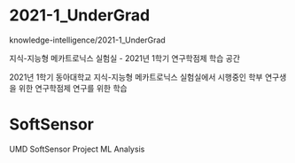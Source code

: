 # 2021-1_UnderGrad

knowledge-intelligence/2021-1_UnderGrad

지식-지능형 메카트로닉스 실험실 - 2021년 1학기 연구학점제 학습 공간

2021년 1학기 동아대학교 지식-지능형 메카트로닉스 실험실에서 시행중인 학부 연구생을 위한 연구학점제 연구를 위한 학습 



# SoftSensor
UMD SoftSensor Project ML Analysis
